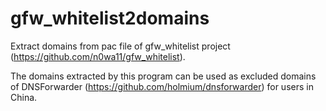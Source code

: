 gfw_whitelist2domains
=====================

Extract domains from pac file of gfw_whitelist project (https://github.com/n0wa11/gfw_whitelist).

The domains extracted by this program can be used as excluded domains of DNSForwarder (https://github.com/holmium/dnsforwarder) for users in China.
